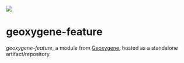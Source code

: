 [![](https://jitpack.io/v/GeOxygene/geoxygene-feature.svg)](https://jitpack.io/#GeOxygene/geoxygene-feature)

# geoxygene-feature

_geoxygene-feature_, a module from [Geoxygene](https://github.com/IGNF/geoxygene), hosted as a standalone artifact/repository.
